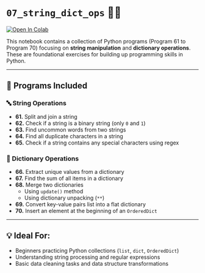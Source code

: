 # `07_string_dict_ops` 🧵📘

[![Open In Colab](https://colab.research.google.com/assets/colab-badge.svg)](https://colab.research.google.com/drive/1h8wUipD9txIluHr_S3KhKXYydPe8p3rx?usp=sharing)

This notebook contains a collection of Python programs (Program 61 to Program 70) focusing on **string manipulation** and **dictionary operations**. These are foundational exercises for building up programming skills in Python.

---

## 📘 Programs Included

### 🔤 String Operations

- **61.** Split and join a string  
- **62.** Check if a string is a binary string (only `0` and `1`)  
- **63.** Find uncommon words from two strings  
- **64.** Find all duplicate characters in a string  
- **65.** Check if a string contains any special characters using regex  

### 📘 Dictionary Operations

- **66.** Extract unique values from a dictionary  
- **67.** Find the sum of all items in a dictionary  
- **68.** Merge two dictionaries  
  - Using `update()` method  
  - Using dictionary unpacking (`**`)  
- **69.** Convert key-value pairs list into a flat dictionary  
- **70.** Insert an element at the beginning of an `OrderedDict`  

---

## 💡 Ideal For:
- Beginners practicing Python collections (`list`, `dict`, `OrderedDict`)
- Understanding string processing and regular expressions
- Basic data cleaning tasks and data structure transformations


